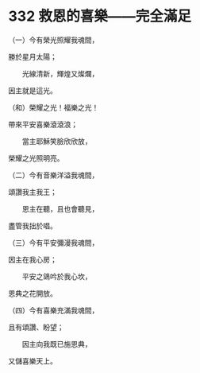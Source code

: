 # 332 救恩的喜樂——完全滿足

（一）今有榮光照耀我魂間，

勝於星月太陽；

　　光線清新，輝煌又燦爛，

因主就是這光。

（和）榮耀之光！福樂之光！

帶來平安喜樂滾滾浪；

　　當主耶穌笑臉欣欣放，

榮耀之光照明亮。

（二）今有音樂洋溢我魂間，

頌讚我主我王；

　　恩主在聽，且也會聽見，

盡管我拙於唱。

（三）今有平安彌漫我魂間，

因主在我心房；

　　平安之鴿吟於我心坎，

恩典之花開放。

（四）今有喜樂充滿我魂間，

且有頌讚、盼望；

　　因主向我既已施恩典，

又儲喜樂天上。

